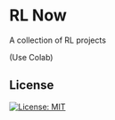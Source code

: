 # RL Now

A collection of RL projects


(Use Colab)

## License

[![License: MIT](https://img.shields.io/badge/License-MIT-blue.svg)](https://opensource.org/licenses/MIT) 

